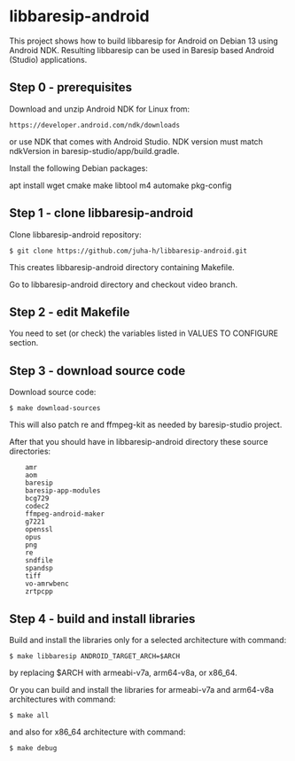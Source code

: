 libbaresip-android
==================

This project shows how to build libbaresip for Android on Debian 13 using Android NDK. Resulting libbaresip can be used in Baresip based Android (Studio) applications.

## Step 0 - prerequisites

Download and unzip Android NDK for Linux from:
```
https://developer.android.com/ndk/downloads
```
or use NDK that comes with Android Studio.  NDK version must match ndkVersion in baresip-studio/app/build.gradle.

Install the following Debian packages:

apt install wget cmake make libtool m4 automake pkg-config

## Step 1 - clone libbaresip-android

Clone libbaresip-android repository:
```
$ git clone https://github.com/juha-h/libbaresip-android.git
```
This creates libbaresip-android directory containing Makefile.

Go to libbaresip-android directory and checkout video branch.

## Step 2 - edit Makefile

You need to set (or check) the variables listed in VALUES TO CONFIGURE section.

## Step 3 - download source code

Download source code:
```
$ make download-sources
```
This will also patch re and ffmpeg-kit as needed by baresip-studio project.

After that you should have in libbaresip-android directory these source directories:
```
    amr
    aom
    baresip
    baresip-app-modules
    bcg729
    codec2
    ffmpeg-android-maker
    g7221
    openssl
    opus
    png
    re
    sndfile
    spandsp
    tiff
    vo-amrwbenc
    zrtpcpp
```

## Step 4 - build and install libraries

Build and install the libraries only for a selected architecture with command:
```
$ make libbaresip ANDROID_TARGET_ARCH=$ARCH
```
by replacing $ARCH with armeabi-v7a, arm64-v8a, or x86_64.

Or you can build and install the libraries for armeabi-v7a and arm64-v8a architectures with command:
```
$ make all
```
and also for x86_64 architecture with command:
```
$ make debug
```
